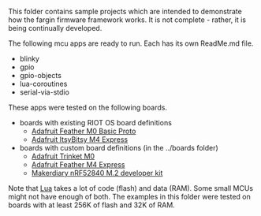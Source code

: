 
This folder contains sample projects which are intended to demonstrate how the
fargin firmware framework works. It is not complete - rather, it is being
continually developed.

The following mcu apps are ready to run. Each has its own ReadMe.md file.
 - blinky
 - gpio
 - gpio-objects
 - lua-coroutines
 - serial-via-stdio

These apps were tested on the following boards. 
 - boards with existing RIOT OS board definitions
   - [Adafruit Feather M0 Basic Proto](https://www.adafruit.com/product/2772)
   - [Adafruit ItsyBitsy M4 Express](https://www.adafruit.com/product/3800)
 - boards with custom board definitions (in the ../boards folder)
   - [Adafruit Trinket M0](https://www.adafruit.com/product/3500)
   - [Adafruit Feather M4 Express](https://www.adafruit.com/product/3857)
   - [Makerdiary nRF52840 M.2 developer kit](https://makerdiary.com/products/nrf52840-m2-developer-kit)


Note that [Lua](https://www.lua.org/about.html) takes a lot of code (flash)
and data (RAM). Some small MCUs might not have enough of both. The examples in
this folder were tested on boards with at least 256K of flash and 32K of RAM.

